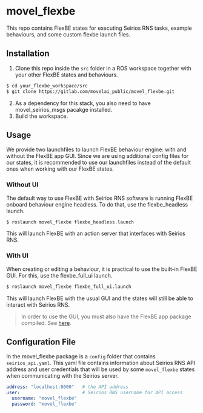 # movel_flexbe
This repo contains FlexBE states for executing Seirios RNS tasks, example behaviours, and some custom flexbe launch files.

## Installation
1. Clone this repo inside the `src` folder in a ROS workspace together with your other FlexBE states and behaviours.

```bash
$ cd your_flexbe_workspace/src
$ git clone https://gitlab.com/movelai_public/movel_flexbe.git
```
2. As a dependency for this stack, you also need to have movel_seirios_msgs pacakge installed.
3. Build the workspace.

## Usage
We provide two launchfiles to launch FlexBE behaviour engine: with and without the FlexBE app GUI. Since we are using additional config files for our states, it is recommended to use our launchfiles instead of the default ones when working with our FlexBE states.

### Without UI
The default way to use FlexBE with Seirios RNS software is running FlexBE onboard behaviour engine headless. To do that, use the flexbe_headless launch.
```bash
$ roslaunch movel_flexbe flexbe_headless.launch
```
This will launch FlexBE with an action server that interfaces with Seirios RNS.

### With UI
When creating or editing a behaviour, it is practical to use the built-in FlexBE GUI. For this, use the flexbe_full_ui launch.
```bash
$ roslaunch movel_flexbe flexbe_full_ui.launch
```
This will launch FlexBE with the usual GUI and the states will still be able to interact with Seirios RNS.
> In order to use the GUI, you must also have the FlexBE app package compiled. See [here](https://github.com/FlexBE/flexbe_app).

## Configuration File
In the movel_flexbe package is a `config` folder that contains `seirios_api.yaml`. This yaml file contains information about Seirios RNS API address and user credentials that will be used by some `movel_flexbe` states when communicating with the Seirios server.
```yaml
address: "localhost:8000"   # the API address
user:                       # Seirios RNS username for API access
  username: "movel_flexbe"
  password: "movel_flexbe"
```